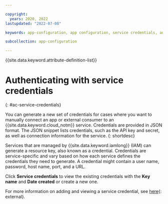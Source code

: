 ```yaml
---

copyright:
  years: 2020, 2022
lastupdated: "2022-07-08"

keywords: app-configuration, app configuration, service credentials, authentication

subcollection: app-configuration

---
```


{{site.data.keyword.attribute-definition-list}}

# Authenticating with service credentials
{: #ac-service-credentials}

You can generate a new set of credentials for cases where you want to manually connect an app or external consumer to an {{site.data.keyword.cloud_notm}} service. Credentials are provided in JSON format. The JSON snippet lists credentials, such as the API key and secret, as well as connection information for the service.
{: shortdesc}

Services that are managed by {{site.data.keyword.iamlong}} (IAM) can generate a resource key, also known as a credential. Credentials are service-specific and vary based on how each service defines the credentials they need to generate. A credential might contain a user name, password, host name, port, and a URL.

Click **Service credentials** to view the existing credentials with the **Key name** and **Date created** or create a new one.  

For more information on adding and viewing a service credential, see [here](/docs/account?topic=account-service_credentials){: external}.
